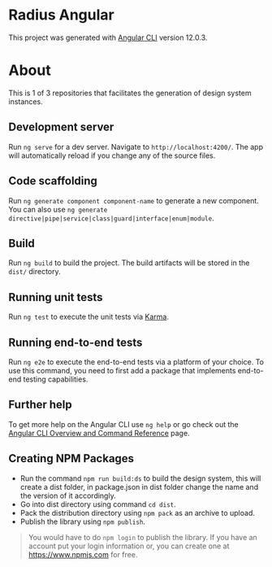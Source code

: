 # Radius Angular

This project was generated with [Angular CLI](https://github.com/angular/angular-cli) version 12.0.3.

# About

This is 1 of 3 repositories that facilitates the generation of design system instances.

## Development server

Run `ng serve` for a dev server. Navigate to `http://localhost:4200/`. The app will automatically reload if you change any of the source files.

## Code scaffolding

Run `ng generate component component-name` to generate a new component. You can also use `ng generate directive|pipe|service|class|guard|interface|enum|module`.

## Build

Run `ng build` to build the project. The build artifacts will be stored in the `dist/` directory.

## Running unit tests

Run `ng test` to execute the unit tests via [Karma](https://karma-runner.github.io).

## Running end-to-end tests

Run `ng e2e` to execute the end-to-end tests via a platform of your choice. To use this command, you need to first add a package that implements end-to-end testing capabilities.

## Further help

To get more help on the Angular CLI use `ng help` or go check out the [Angular CLI Overview and Command Reference](https://angular.io/cli) page.

## Creating NPM Packages

- Run the command `npm run build:ds` to build the design system, this will create a dist folder, in package.json in dist folder change the name and the version of it accordingly.
- Go into dist directory using command `cd dist`.
- Pack the distribution directory using `npm pack` as an archive to upload.
- Publish the library using `npm publish`.

> You would have to do `npm login` to publish the library. If you have an account put your login information or, you can create one at <https://www.npmjs.com> for free.

